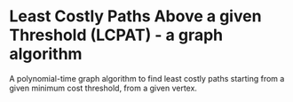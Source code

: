 # Least Costly Paths Above a given Threshold (LCPAT) - a graph algorithm
A polynomial-time graph algorithm to find least costly paths starting from a given minimum cost threshold, from a given vertex.
